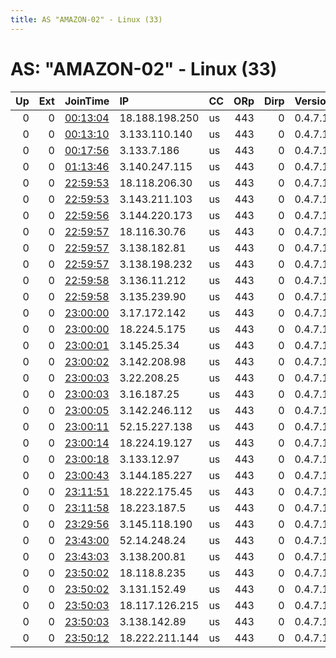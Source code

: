 ```yaml
---
title: AS "AMAZON-02" - Linux (33)
---
```


# AS: "AMAZON-02" - Linux (33)

|   Up |   Ext | JoinTime                                                                                              | IP             | CC   |   ORp |   Dirp | Version   | Contact   | Nickname            |   eFamMembers |
|-----:|------:|:------------------------------------------------------------------------------------------------------|:---------------|:-----|------:|-------:|:----------|:----------|:--------------------|--------------:|
|    0 |     0 | [00:13:04](https://nusenu.github.io/OrNetStats/w/relay/6340E6E58FE7ED3B74A137821362D8F724C8B0E1.html) | 18.188.198.250 | us   |   443 |      0 | 0.4.7.10  | None      | bb44e727a8a078d6903 |             1 |
|    0 |     0 | [00:13:10](https://nusenu.github.io/OrNetStats/w/relay/28A48781D5653BD6DD23695AE551D86D94F001E7.html) | 3.133.110.140  | us   |   443 |      0 | 0.4.7.10  | None      | 73387f12142cdd8a583 |             1 |
|    0 |     0 | [00:17:56](https://nusenu.github.io/OrNetStats/w/relay/4EE34FB10235E9730334777418A20D35AFA363B5.html) | 3.133.7.186    | us   |   443 |      0 | 0.4.7.10  | None      | f4e40bb6f7d8d1e283b |             1 |
|    0 |     0 | [01:13:46](https://nusenu.github.io/OrNetStats/w/relay/A73854C13B04774EF297E9FA811DEAF5CAE6AD59.html) | 3.140.247.115  | us   |   443 |      0 | 0.4.7.10  | None      | bb0cf56e30310374580 |             1 |
|    0 |     0 | [22:59:53](https://nusenu.github.io/OrNetStats/w/relay/39DEA8400F606313E0E251DE43989E7991D12C1B.html) | 18.118.206.30  | us   |   443 |      0 | 0.4.7.10  | None      | f3c80ad9a55908eeea5 |             1 |
|    0 |     0 | [22:59:53](https://nusenu.github.io/OrNetStats/w/relay/D2643C2683301FCF4FF482C7BCF9EF8C1AA98783.html) | 3.143.211.103  | us   |   443 |      0 | 0.4.7.10  | None      | 74c3302a5d5c612fd8b |             1 |
|    0 |     0 | [22:59:56](https://nusenu.github.io/OrNetStats/w/relay/4EEEC15D36F7A7F8F589DAD8E31154E3F3B9A57E.html) | 3.144.220.173  | us   |   443 |      0 | 0.4.7.10  | None      | 6853d54d1b681f061f0 |             1 |
|    0 |     0 | [22:59:57](https://nusenu.github.io/OrNetStats/w/relay/6498D6462920BFD18B55DC515C48F26875E8944A.html) | 18.116.30.76   | us   |   443 |      0 | 0.4.7.10  | None      | 61bbaf44fb3175cbd12 |             1 |
|    0 |     0 | [22:59:57](https://nusenu.github.io/OrNetStats/w/relay/6D9782D1B8A85F06B05189FC64C0C44035C329B3.html) | 3.138.182.81   | us   |   443 |      0 | 0.4.7.10  | None      | 255e58cc212e632627b |             1 |
|    0 |     0 | [22:59:57](https://nusenu.github.io/OrNetStats/w/relay/E8982DD6D2E1CD1D1ACB03E53CDC935AFDFBA325.html) | 3.138.198.232  | us   |   443 |      0 | 0.4.7.10  | None      | 46a277c378f57f95af2 |             1 |
|    0 |     0 | [22:59:58](https://nusenu.github.io/OrNetStats/w/relay/A243F33B6C087F8A4CF8C6AB45FC530BC7787BA3.html) | 3.136.11.212   | us   |   443 |      0 | 0.4.7.10  | None      | 72e8724629bc66e1194 |             1 |
|    0 |     0 | [22:59:58](https://nusenu.github.io/OrNetStats/w/relay/C72505FF872AB0B1C19C03478AF8230948632599.html) | 3.135.239.90   | us   |   443 |      0 | 0.4.7.10  | None      | b245b3cc30282d17e9c |             1 |
|    0 |     0 | [23:00:00](https://nusenu.github.io/OrNetStats/w/relay/E596FCB0E435D5850A764522927DD756C0B5F293.html) | 3.17.172.142   | us   |   443 |      0 | 0.4.7.10  | None      | 551c4db2c2fbe4330d5 |             1 |
|    0 |     0 | [23:00:00](https://nusenu.github.io/OrNetStats/w/relay/FFFF750472D45AE751746024918198BB307110CA.html) | 18.224.5.175   | us   |   443 |      0 | 0.4.7.10  | None      | ea280ef0c57c2d1aa74 |             1 |
|    0 |     0 | [23:00:01](https://nusenu.github.io/OrNetStats/w/relay/B8BF5769D465821AC83EEDC7FC8CA7A01900C0BA.html) | 3.145.25.34    | us   |   443 |      0 | 0.4.7.10  | None      | 92b5198bc21d404e752 |             1 |
|    0 |     0 | [23:00:02](https://nusenu.github.io/OrNetStats/w/relay/44E81FBC6D74E1C6BECFCF590EE20B4B726A37A4.html) | 3.142.208.98   | us   |   443 |      0 | 0.4.7.10  | None      | d1780f2c6fcaddf8b8a |             1 |
|    0 |     0 | [23:00:03](https://nusenu.github.io/OrNetStats/w/relay/3342AAEF1770FDB710F204E96A161EB8D7B1B763.html) | 3.22.208.25    | us   |   443 |      0 | 0.4.7.10  | None      | 315cc634f91e12d3492 |             1 |
|    0 |     0 | [23:00:03](https://nusenu.github.io/OrNetStats/w/relay/E67B92251480EDDFF29A227E591C1DCA8EB20E8F.html) | 3.16.187.25    | us   |   443 |      0 | 0.4.7.10  | None      | e9e216dd0c6291216f6 |             1 |
|    0 |     0 | [23:00:05](https://nusenu.github.io/OrNetStats/w/relay/7173AA7283614614C1302D7E11709F06FA88251D.html) | 3.142.246.112  | us   |   443 |      0 | 0.4.7.10  | None      | 71c816456b6f9ca447f |             1 |
|    0 |     0 | [23:00:11](https://nusenu.github.io/OrNetStats/w/relay/E17BE68BBA56D6F2740AB6560F6CAB877C6CCAE3.html) | 52.15.227.138  | us   |   443 |      0 | 0.4.7.10  | None      | defafa100ffcdc23d54 |             1 |
|    0 |     0 | [23:00:14](https://nusenu.github.io/OrNetStats/w/relay/783D61BCD3577A08A944F60D2C8DEAD20C83471E.html) | 18.224.19.127  | us   |   443 |      0 | 0.4.7.10  | None      | 9591bace70bff5ba81f |             1 |
|    0 |     0 | [23:00:18](https://nusenu.github.io/OrNetStats/w/relay/C2A2BA39E57B10FD1D4B15CFDABE7483EF47CBAA.html) | 3.133.12.97    | us   |   443 |      0 | 0.4.7.10  | None      | 684ea75b05e31ffd2f1 |             1 |
|    0 |     0 | [23:00:43](https://nusenu.github.io/OrNetStats/w/relay/12A51BEAE680A6E735A1B8D587C71855061985C2.html) | 3.144.185.227  | us   |   443 |      0 | 0.4.7.10  | None      | 9606429ec2697565e40 |             1 |
|    0 |     0 | [23:11:51](https://nusenu.github.io/OrNetStats/w/relay/123C95E6751CABB0959E0515EFC7A7CE4731CEE3.html) | 18.222.175.45  | us   |   443 |      0 | 0.4.7.10  | None      | d5bcb4691d5438b7638 |             1 |
|    0 |     0 | [23:11:58](https://nusenu.github.io/OrNetStats/w/relay/3950969B42CF9D99D29AACBA81C182307AF37AE7.html) | 18.223.187.5   | us   |   443 |      0 | 0.4.7.10  | None      | 87815bc7de691fb2baf |             1 |
|    0 |     0 | [23:29:56](https://nusenu.github.io/OrNetStats/w/relay/267E080D7C2615F2AE360D597CF04B175B0867C9.html) | 3.145.118.190  | us   |   443 |      0 | 0.4.7.10  | None      | 5749daeed37d8c96ac3 |             1 |
|    0 |     0 | [23:43:00](https://nusenu.github.io/OrNetStats/w/relay/4C29DD625BD28A6C6FE87442DCB6C1E27A1EC0DE.html) | 52.14.248.24   | us   |   443 |      0 | 0.4.7.10  | None      | a629cf8c16fa0b60b7f |             1 |
|    0 |     0 | [23:43:03](https://nusenu.github.io/OrNetStats/w/relay/B793D517BF10F926FD7A628ADCE0AB173488AC8C.html) | 3.138.200.81   | us   |   443 |      0 | 0.4.7.10  | None      | 6342a1e7cb5d966d0d7 |             1 |
|    0 |     0 | [23:50:02](https://nusenu.github.io/OrNetStats/w/relay/4C9ED6FE576C72C7192468F9A6F385DC1D133A07.html) | 18.118.8.235   | us   |   443 |      0 | 0.4.7.10  | None      | d10d601c8d834476301 |             1 |
|    0 |     0 | [23:50:02](https://nusenu.github.io/OrNetStats/w/relay/EDE751B478150B6857F08533B9FF75B2CEB8F6EB.html) | 3.131.152.49   | us   |   443 |      0 | 0.4.7.10  | None      | b80920602373d65743b |             1 |
|    0 |     0 | [23:50:03](https://nusenu.github.io/OrNetStats/w/relay/5962BCCF23A819EAE43F734381A7577B86D5AE11.html) | 18.117.126.215 | us   |   443 |      0 | 0.4.7.10  | None      | 8ec9a3b4aa0f6759cdf |             1 |
|    0 |     0 | [23:50:03](https://nusenu.github.io/OrNetStats/w/relay/5FFE25E0FBCA6E9B0E65EA42B5716671E024B8DF.html) | 3.138.142.89   | us   |   443 |      0 | 0.4.7.10  | None      | 54412d305b2a9c6cadf |             1 |
|    0 |     0 | [23:50:12](https://nusenu.github.io/OrNetStats/w/relay/10B3E99E061D75A6586D195D01B51EB9780091BD.html) | 18.222.211.144 | us   |   443 |      0 | 0.4.7.10  | None      | 934dbafac36e45f6bba |             1 |
